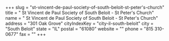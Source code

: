+++
slug = "st-vincent-de-paul-society-of-south-beloit-st-peter's-church"
title = " St Vincent de Paul Society of South Beloit - St Peter's Church"
name = " St Vincent de Paul Society of South Beloit - St Peter's Church"
address = "301 Oak Grove"
cityIndexKey = "city-il-south-beloit"
city = "South Beloit"
state = "IL"
postal = "61080"
website = ""
phone = "815 310-0677"
fax = ""
+++
